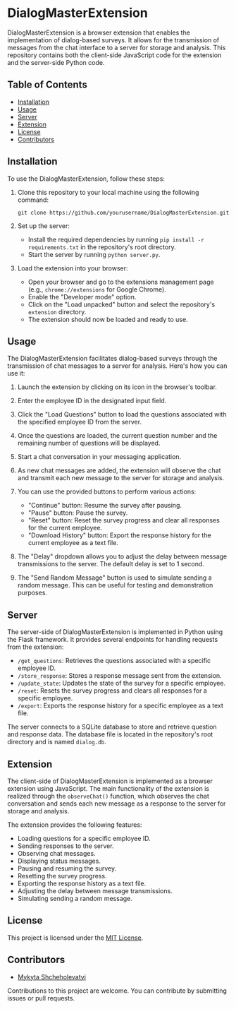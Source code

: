# DialogMasterExtension

DialogMasterExtension is a browser extension that enables the implementation of dialog-based surveys. It allows for the transmission of messages from the chat interface to a server for storage and analysis. This repository contains both the client-side JavaScript code for the extension and the server-side Python code.

## Table of Contents
- [Installation](#installation)
- [Usage](#usage)
- [Server](#server)
- [Extension](#extension)
- [License](#license)
- [Contributors](#contributors)

## Installation

To use the DialogMasterExtension, follow these steps:

1. Clone this repository to your local machine using the following command:
   ```
   git clone https://github.com/yourusername/DialogMasterExtension.git
   ```

2. Set up the server:
   - Install the required dependencies by running `pip install -r requirements.txt` in the repository's root directory.
   - Start the server by running `python server.py`.

3. Load the extension into your browser:
   - Open your browser and go to the extensions management page (e.g., `chrome://extensions` for Google Chrome).
   - Enable the "Developer mode" option.
   - Click on the "Load unpacked" button and select the repository's `extension` directory.
   - The extension should now be loaded and ready to use.

## Usage

The DialogMasterExtension facilitates dialog-based surveys through the transmission of chat messages to a server for analysis. Here's how you can use it:

1. Launch the extension by clicking on its icon in the browser's toolbar.

2. Enter the employee ID in the designated input field.

3. Click the "Load Questions" button to load the questions associated with the specified employee ID from the server.

4. Once the questions are loaded, the current question number and the remaining number of questions will be displayed.

5. Start a chat conversation in your messaging application.

6. As new chat messages are added, the extension will observe the chat and transmit each new message to the server for storage and analysis.

7. You can use the provided buttons to perform various actions:
   - "Continue" button: Resume the survey after pausing.
   - "Pause" button: Pause the survey.
   - "Reset" button: Reset the survey progress and clear all responses for the current employee.
   - "Download History" button: Export the response history for the current employee as a text file.

8. The "Delay" dropdown allows you to adjust the delay between message transmissions to the server. The default delay is set to 1 second.

9. The "Send Random Message" button is used to simulate sending a random message. This can be useful for testing and demonstration purposes.

## Server

The server-side of DialogMasterExtension is implemented in Python using the Flask framework. It provides several endpoints for handling requests from the extension:

- `/get_questions`: Retrieves the questions associated with a specific employee ID.
- `/store_response`: Stores a response message sent from the extension.
- `/update_state`: Updates the state of the survey for a specific employee.
- `/reset`: Resets the survey progress and clears all responses for a specific employee.
- `/export`: Exports the response history for a specific employee as a text file.

The server connects to a SQLite database to store and retrieve question and response data. The database file is located in the repository's root directory and is named `dialog.db`.

## Extension

The client-side of DialogMasterExtension is implemented as a browser extension using JavaScript. The main functionality of the extension is realized through the `observeChat()` function, which observes the chat conversation and sends each new message as a response to the server for storage and analysis.

The extension provides the following features:
- Loading questions for a specific employee ID.
- Sending responses to the server.
- Observing chat messages.
- Displaying status messages.
- Pausing and resuming the survey.
- Resetting the survey progress.
- Exporting the response history as a text file.
- Adjusting the delay between message transmissions.
- Simulating sending a random message.

## License

This project is licensed under the [MIT License](LICENSE).

## Contributors

- [Mykyta Shcheholevatyi](https://github.com/mykytashch)

Contributions to this project are welcome. You can contribute by submitting issues or pull requests.
